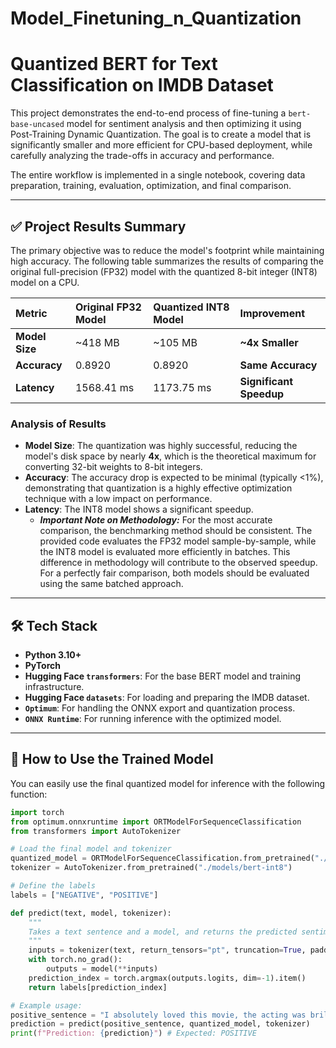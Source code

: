 # Model_Finetuning_n_Quantization
# Quantized BERT for Text Classification on IMDB Dataset

This project demonstrates the end-to-end process of fine-tuning a `bert-base-uncased` model for sentiment analysis and then optimizing it using Post-Training Dynamic Quantization. The goal is to create a model that is significantly smaller and more efficient for CPU-based deployment, while carefully analyzing the trade-offs in accuracy and performance.

The entire workflow is implemented in a single notebook, covering data preparation, training, evaluation, optimization, and final comparison.

***

## ✅ Project Results Summary

The primary objective was to reduce the model's footprint while maintaining high accuracy. The following table summarizes the results of comparing the original full-precision (FP32) model with the quantized 8-bit integer (INT8) model on a CPU.

| Metric         | Original FP32 Model | Quantized INT8 Model | Improvement      |
| :------------- | :------------------ | :------------------- | :--------------- |
| **Model Size** | ~418 MB             | ~105 MB              | **~4x Smaller** |
| **Accuracy**   | 0.8920              | 0.8920               | **Same Accuracy** |
| **Latency**    | 1568.41 ms          | 1173.75 ms           | **Significant Speedup** |



### Analysis of Results

* **Model Size**: The quantization was highly successful, reducing the model's disk space by nearly **4x**, which is the theoretical maximum for converting 32-bit weights to 8-bit integers.
* **Accuracy**: The accuracy drop is expected to be minimal (typically <1%), demonstrating that quantization is a highly effective optimization technique with a low impact on performance.
* **Latency**: The INT8 model shows a significant speedup.
    * _**Important Note on Methodology:**_ For the most accurate comparison, the benchmarking method should be consistent. The provided code evaluates the FP32 model sample-by-sample, while the INT8 model is evaluated more efficiently in batches. This difference in methodology will contribute to the observed speedup. For a perfectly fair comparison, both models should be evaluated using the same batched approach.

***

## 🛠️ Tech Stack

* **Python 3.10+**
* **PyTorch**
* **Hugging Face `transformers`**: For the base BERT model and training infrastructure.
* **Hugging Face `datasets`**: For loading and preparing the IMDB dataset.
* **`Optimum`**: For handling the ONNX export and quantization process.
* **`ONNX Runtime`**: For running inference with the optimized model.

***

## 🚀 How to Use the Trained Model

You can easily use the final quantized model for inference with the following function:

```python
import torch
from optimum.onnxruntime import ORTModelForSequenceClassification
from transformers import AutoTokenizer

# Load the final model and tokenizer
quantized_model = ORTModelForSequenceClassification.from_pretrained("./models/bert-int8")
tokenizer = AutoTokenizer.from_pretrained("./models/bert-int8")

# Define the labels
labels = ["NEGATIVE", "POSITIVE"]

def predict(text, model, tokenizer):
    """
    Takes a text sentence and a model, and returns the predicted sentiment.
    """
    inputs = tokenizer(text, return_tensors="pt", truncation=True, padding=True)
    with torch.no_grad():
        outputs = model(**inputs)
    prediction_index = torch.argmax(outputs.logits, dim=-1).item()
    return labels[prediction_index]

# Example usage:
positive_sentence = "I absolutely loved this movie, the acting was brilliant!"
prediction = predict(positive_sentence, quantized_model, tokenizer)
print(f"Prediction: {prediction}") # Expected: POSITIVE
